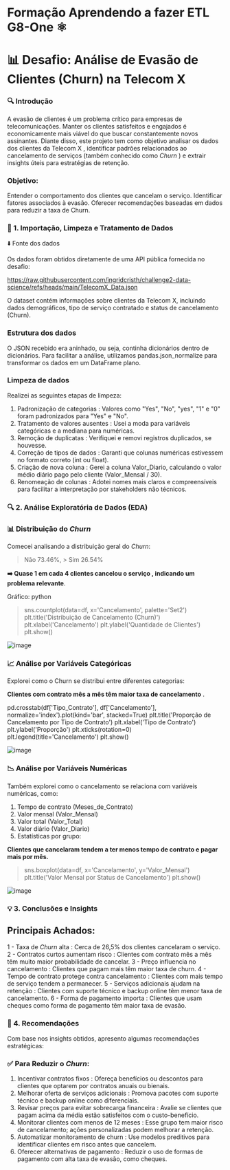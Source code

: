 # Formação Aprendendo a fazer ETL G8-One ⚛️

# 📊 Desafio: Análise de Evasão de Clientes (Churn) na Telecom X

### 🔍 Introdução

A evasão de clientes é um problema crítico para empresas de telecomunicações. Manter os clientes satisfeitos e engajados é economicamente mais viável do que buscar constantemente novos assinantes. Diante disso, este projeto tem como objetivo analisar os dados dos clientes da Telecom X , identificar padrões relacionados ao cancelamento de serviços (também conhecido como *Churn* ) e extrair insights úteis para estratégias de retenção.

### Objetivo:
Entender o comportamento dos clientes que cancelam o serviço.
Identificar fatores associados à evasão.
Oferecer recomendações baseadas em dados para reduzir a taxa de Churn.

### 🧹 1. Importação, Limpeza e Tratamento de Dados
⬇️ Fonte dos dados

Os dados foram obtidos diretamente de uma API pública fornecida no desafio:

https://raw.githubusercontent.com/ingridcristh/challenge2-data-science/refs/heads/main/TelecomX_Data.json 

O dataset contém informações sobre clientes da Telecom X, incluindo dados demográficos, tipo de serviço contratado e status de cancelamento (Churn).

### Estrutura dos dados
O JSON recebido era aninhado, ou seja, continha dicionários dentro de dicionários. Para facilitar a análise, utilizamos pandas.json_normalize para transformar os dados em um DataFrame plano.

### Limpeza de dados
Realizei as seguintes etapas de limpeza:

1. Padronização de categorias : Valores como "Yes", "No", "yes", "1" e "0" foram padronizados para "Yes" e "No".
2. Tratamento de valores ausentes : Usei a moda para variáveis categóricas e a mediana para numéricas.
3. Remoção de duplicatas : Verifiquei e removi registros duplicados, se houvesse.
4. Correção de tipos de dados : Garanti que colunas numéricas estivessem no formato correto (int ou float).
5. Criação de nova coluna : Gerei a coluna Valor_Diario, calculando o valor médio diário pago pelo cliente (Valor_Mensal / 30).
7. Renomeação de colunas : Adotei nomes mais claros e compreensíveis para facilitar a interpretação por stakeholders não técnicos.

### 🔍 2. Análise Exploratória de Dados (EDA)

### 📊 Distribuição do *Churn*
Comecei analisando a distribuição geral do *Churn*:
> Não	73.46%, > Sim	26.54%

**➡️ Quase 1 em cada 4 clientes cancelou o serviço , indicando um problema relevante**.

Gráfico:
python

>sns.countplot(data=df, x='Cancelamento', palette='Set2')
plt.title('Distribuição de Cancelamento (Churn)')
plt.xlabel('Cancelamento')
plt.ylabel('Quantidade de Clientes')
plt.show()

![image](https://github.com/user-attachments/assets/75571cf0-6ae9-4f54-b8bc-a8306bac358e)

### 📈 Análise por Variáveis Categóricas
Explorei como o Churn se distribui entre diferentes categorias:

**Clientes com contrato mês a mês têm maior taxa de cancelamento** .

pd.crosstab(df['Tipo_Contrato'], df['Cancelamento'], normalize='index').plot(kind='bar', stacked=True)
plt.title('Proporção de Cancelamento por Tipo de Contrato')
plt.xlabel('Tipo de Contrato')
plt.ylabel('Proporção')
plt.xticks(rotation=0)
plt.legend(title='Cancelamento')
plt.show()

![image](https://github.com/user-attachments/assets/b2f66dd6-4037-4932-8cf2-39929d59e29f)


### 📉 Análise por Variáveis Numéricas

Também explorei como o cancelamento se relaciona com variáveis numéricas, como:

1. Tempo de contrato (Meses_de_Contrato)
2. Valor mensal (Valor_Mensal)
3. Valor total (Valor_Total)
4. Valor diário (Valor_Diario)
5. Estatísticas por grupo:


**Clientes que cancelaram tendem a ter menos tempo de contrato e pagar mais por mês.**

> sns.boxplot(data=df, x='Cancelamento', y='Valor_Mensal')
plt.title('Valor Mensal por Status de Cancelamento')
plt.show()

![image](https://github.com/user-attachments/assets/923c5382-5e51-406c-94ca-97c6a1265be6)


### 💡 3. Conclusões e Insights

## Principais Achados:
1 - Taxa de *Churn* alta : Cerca de 26,5% dos clientes cancelaram o serviço.
2 - Contratos curtos aumentam risco : Clientes com contrato mês a mês têm muito maior probabilidade de cancelar.
3 - Preço influencia no cancelamento : Clientes que pagam mais têm maior taxa de churn.
4 - Tempo de contrato protege contra cancelamento : Clientes com mais tempo de serviço tendem a permanecer.
5 - Serviços adicionais ajudam na retenção : Clientes com suporte técnico e backup online têm menor taxa de cancelamento.
6 - Forma de pagamento importa : Clientes que usam cheques como forma de pagamento têm maior taxa de evasão.


### 📌 4. Recomendações
Com base nos insights obtidos, apresento algumas recomendações estratégicas:

### ✅ Para Reduzir o *Churn*:

1. Incentivar contratos fixos : Ofereça benefícios ou descontos para clientes que optarem por contratos anuais ou bienais.
2. Melhorar oferta de serviços adicionais : Promova pacotes com suporte técnico e backup online como diferenciais.
3. Revisar preços para evitar sobrecarga financeira : Avalie se clientes que pagam acima da média estão satisfeitos com o custo-benefício.
4. Monitorar clientes com menos de 12 meses : Esse grupo tem maior risco de cancelamento; ações personalizadas podem melhorar a retenção.
5. Automatizar monitoramento de churn : Use modelos preditivos para identificar clientes em risco antes que cancelem.
6. Oferecer alternativas de pagamento : Reduzir o uso de formas de pagamento com alta taxa de evasão, como cheques.
